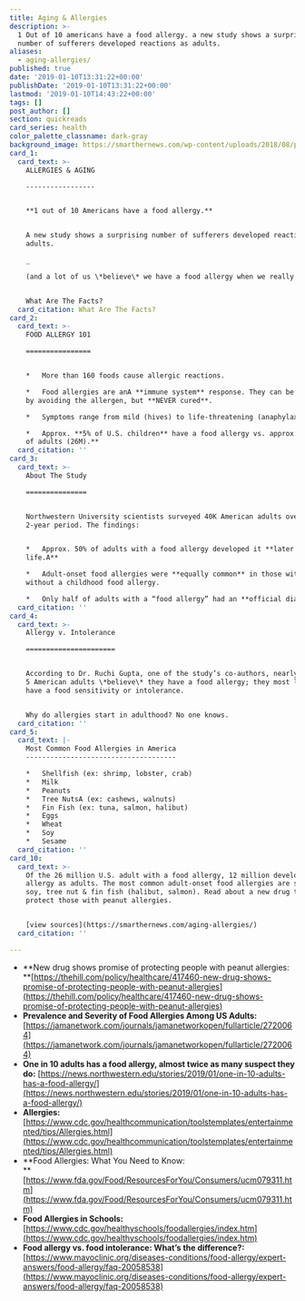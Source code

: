 ```yaml
---
title: Aging & Allergies
description: >-
  1 Out of 10 americans have a food allergy. a new study shows a surprising
  number of sufferers developed reactions as adults.
aliases:
  - aging-allergies/
published: true
date: '2019-01-10T13:31:22+00:00'
publishDate: '2019-01-10T13:31:22+00:00'
lastmod: '2019-01-10T14:43:22+00:00'
tags: []
post_author: []
section: quickreads
card_series: health
color_palette_classname: dark-gray
background_image: https://smarthernews.com/wp-content/uploads/2018/08/pizza-2589577_1280.jpg
card_1:
  card_text: >-
    ALLERGIES & AGING

    -----------------


    **1 out of 10 Americans have a food allergy.**


    A new study shows a surprising number of sufferers developed reactions as
    adults.  

    _  

    (and a lot of us \*believe\* we have a food allergy when we really don’t)_.


    What Are The Facts?
  card_citation: What Are The Facts?
card_2:
  card_text: >-
    FOOD ALLERGY 101

    ================


    *   More than 160 foods cause allergic reactions.

    *   Food allergies are anA **immune system** response. They can be managed
    by avoiding the allergen, but **NEVER cured**.

    *   Symptoms range from mild (hives) to life-threatening (anaphylaxis).

    *   Approx. **5% of U.S. children** have a food allergy vs. approx.A **10%
    of adults (26M).**
  card_citation: ''
card_3:
  card_text: >-
    About The Study

    ===============


    Northwestern University scientists surveyed 40K American adults over a
    2-year period. The findings:


    *   Approx. 50% of adults with a food allergy developed it **later in
    life.A**

    *   Adult-onset food allergies were **equally common** in those with &
    without a childhood food allergy.

    *   Only half of adults with a “food allergy” had an **official diagnosis**.
  card_citation: ''
card_4:
  card_text: >-
    Allergy v. Intolerance

    ======================


    According to Dr. Ruchi Gupta, one of the study’s co-authors, nearly 1 out of
    5 American adults \*believe\* they have a food allergy; they most likely
    have a food sensitivity or intolerance.


    Why do allergies start in adulthood? No one knows.
  card_citation: ''
card_5:
  card_text: |-
    Most Common Food Allergies in America
    -------------------------------------

    *   Shellfish (ex: shrimp, lobster, crab)
    *   Milk
    *   Peanuts
    *   Tree NutsA (ex: cashews, walnuts)
    *   Fin Fish (ex: tuna, salmon, halibut)
    *   Eggs
    *   Wheat
    *   Soy
    *   Sesame
  card_citation: ''
card_10:
  card_text: >-
    Of the 26 million U.S. adult with a food allergy, 12 million developed the
    allergy as adults. The most common adult-onset food allergies are shellfish,
    soy, tree nut & fin fish (halibut, salmon). Read about a new drug that might
    protect those with peanut allergies.


    [view sources](https://smarthernews.com/aging-allergies/)
  card_citation: ''

---
```

*   **New drug shows promise of protecting people with peanut allergies:  
    **[https://thehill.com/policy/healthcare/417460-new-drug-shows-promise-of-protecting-people-with-peanut-allergies](https://thehill.com/policy/healthcare/417460-new-drug-shows-promise-of-protecting-people-with-peanut-allergies)
*   **Prevalence and Severity of Food Allergies Among US Adults:**  
    [https://jamanetwork.com/journals/jamanetworkopen/fullarticle/2720064](https://jamanetwork.com/journals/jamanetworkopen/fullarticle/2720064)
*   **One in 10 adults has a food allergy, almost twice as many suspect they do:** [https://news.northwestern.edu/stories/2019/01/one-in-10-adults-has-a-food-allergy/](https://news.northwestern.edu/stories/2019/01/one-in-10-adults-has-a-food-allergy/)
*   **Allergies:**  
    [https://www.cdc.gov/healthcommunication/toolstemplates/entertainmented/tips/Allergies.html](https://www.cdc.gov/healthcommunication/toolstemplates/entertainmented/tips/Allergies.html)
*   **Food Allergies: What You Need to Know:  
    **[https://www.fda.gov/Food/ResourcesForYou/Consumers/ucm079311.htm](https://www.fda.gov/Food/ResourcesForYou/Consumers/ucm079311.htm)
*   **Food Allergies in Schools:**  
    [https://www.cdc.gov/healthyschools/foodallergies/index.htm](https://www.cdc.gov/healthyschools/foodallergies/index.htm)
*   **Food allergy vs. food intolerance: What’s the difference?:**  
    [https://www.mayoclinic.org/diseases-conditions/food-allergy/expert-answers/food-allergy/faq-20058538](https://www.mayoclinic.org/diseases-conditions/food-allergy/expert-answers/food-allergy/faq-20058538)